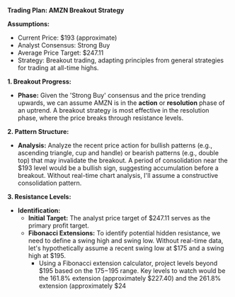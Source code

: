 **Trading Plan: AMZN Breakout Strategy**

**Assumptions:**

*   Current Price: $193 (approximate)
*   Analyst Consensus: Strong Buy
*   Average Price Target: $247.11
*   Strategy: Breakout trading, adapting principles from general strategies for trading at all-time highs.

**1. Breakout Progress:**

*   **Phase:** Given the 'Strong Buy' consensus and the price trending upwards, we can assume AMZN is in the **action** or **resolution** phase of an uptrend. A breakout strategy is most effective in the resolution phase, where the price breaks through resistance levels.

**2. Pattern Structure:**

*   **Analysis:** Analyze the recent price action for bullish patterns (e.g., ascending triangle, cup and handle) or bearish patterns (e.g., double top) that may invalidate the breakout. A period of consolidation near the $193 level would be a bullish sign, suggesting accumulation before a breakout. Without real-time chart analysis, I'll assume a constructive consolidation pattern.

**3. Resistance Levels:**

*   **Identification:**
    *   **Initial Target:** The analyst price target of $247.11 serves as the primary profit target.
    *   **Fibonacci Extensions:** To identify potential hidden resistance, we need to define a swing high and swing low. Without real-time data, let's hypothetically assume a recent swing low at $175 and a swing high at $195.
        *   Using a Fibonacci extension calculator, project levels beyond $195 based on the $175-$195 range. Key levels to watch would be the 161.8% extension (approximately $227.40) and the 261.8% extension (approximately $24